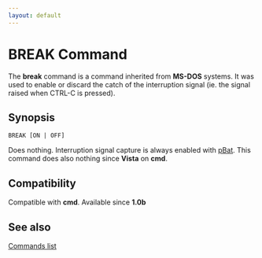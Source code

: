 ```yaml
---
layout: default
---
```

# BREAK Command #

The **break** command is a command inherited from **MS-DOS** systems. It was 
used to enable or discard the catch of the interruption signal \(ie. the 
signal raised when CTRL-C is pressed\).

## Synopsis ##

    BREAK [ON | OFF]

Does nothing. Interruption signal capture is always enabled with 
[pBat](pbat). This command does also nothing since **Vista** on **cmd**.

## Compatibility ##

Compatible with **cmd**. Available since **1.0b**

## See also ##

[Commands list](commands) 

